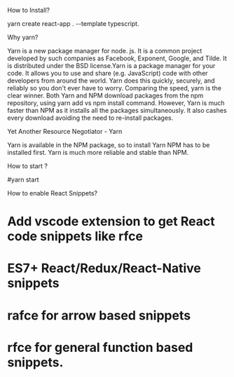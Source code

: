 How to Install?

yarn create react-app . --template typescript.


Why yarn?

Yarn is a new package manager for node. js. 
It is a common project developed by such companies as Facebook, Exponent, Google, and Tilde. 
It is distributed under the BSD license.Yarn is a package manager for your code. 
It allows you to use and share (e.g. JavaScript) code with other developers from around the world. 
Yarn does this quickly, securely, and reliably so you don't ever have to worry.
Comparing the speed, yarn is the clear winner. 
Both Yarn and NPM download packages from the npm repository, using yarn add vs npm install command. 
However, Yarn is much faster than NPM as it installs all the packages simultaneously. 
It also cashes every download avoiding the need to re-install packages.

Yet Another Resource Negotiator  - Yarn 

Yarn is available in the NPM package, so to install Yarn NPM has to be installed first.
Yarn is much more reliable and stable than NPM.


How to start ?

#yarn start


How to enable React Snippets?

# Add vscode extension to get React code snippets like rfce 

# ES7+ React/Redux/React-Native snippets

# rafce for arrow based snippets
# rfce for general function based snippets.



